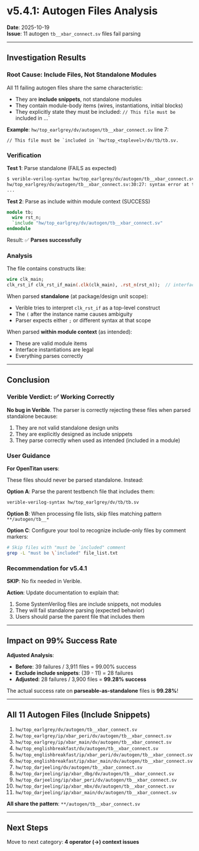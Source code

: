 # v5.4.1: Autogen Files Analysis

**Date**: 2025-10-19  
**Issue**: 11 autogen `tb__xbar_connect.sv` files fail parsing

---

## Investigation Results

###  Root Cause: Include Files, Not Standalone Modules

All 11 failing autogen files share the same characteristic:
- They are **include snippets**, not standalone modules
- They contain module-body items (wires, instantiations, initial blocks)
- They explicitly state they must be included: `// This file must be `included in ...`

**Example**: `hw/top_earlgrey/dv/autogen/tb__xbar_connect.sv` line 7:
```
// This file must be `included in `hw/top_<toplevel>/dv/tb/tb.sv.
```

###  Verification

**Test 1**: Parse standalone (FAILS as expected)
```bash
$ verible-verilog-syntax hw/top_earlgrey/dv/autogen/tb__xbar_connect.sv
hw/top_earlgrey/dv/autogen/tb__xbar_connect.sv:30:27: syntax error at token "("
...
```

**Test 2**: Parse as include within module context (SUCCESS)
```systemverilog
module tb;
  wire rst_n;
  `include "hw/top_earlgrey/dv/autogen/tb__xbar_connect.sv"
endmodule
```
Result: ✅ **Parses successfully**

###  Analysis

The file contains constructs like:
```systemverilog
wire clk_main;
clk_rst_if clk_rst_if_main(.clk(clk_main), .rst_n(rst_n));  // interface instantiation
```

When parsed **standalone** (at package/design unit scope):
- Verible tries to interpret `clk_rst_if` as a top-level construct
- The `(` after the instance name causes ambiguity
- Parser expects either `;` or different syntax at that scope

When parsed **within module context** (as intended):
- These are valid module items
- Interface instantiations are legal
- Everything parses correctly

---

## Conclusion

###  Verible Verdict: ✅ **Working Correctly**

**No bug in Verible**. The parser is correctly rejecting these files when parsed standalone because:
1. They are not valid standalone design units
2. They are explicitly designed as include snippets
3. They parse correctly when used as intended (included in a module)

###  User Guidance

**For OpenTitan users**:

These files should never be parsed standalone. Instead:

**Option A**: Parse the parent testbench file that includes them:
```bash
verible-verilog-syntax hw/top_earlgrey/dv/tb/tb.sv
```

**Option B**: When processing file lists, skip files matching pattern `**/autogen/tb__*`

**Option C**: Configure your tool to recognize include-only files by comment markers:
```bash
# Skip files with "must be `included" comment
grep -L "must be \`included" file_list.txt
```

###  Recommendation for v5.4.1

**SKIP**: No fix needed in Verible.

**Action**: Update documentation to explain that:
1. Some SystemVerilog files are include snippets, not modules
2. They will fail standalone parsing (expected behavior)
3. Users should parse the parent file that includes them

---

## Impact on 99% Success Rate

**Adjusted Analysis**:
- **Before**: 39 failures / 3,911 files = 99.00% success
- **Exclude include snippets**: (39 - 11) = 28 failures
- **Adjusted**: 28 failures / 3,900 files = **99.28% success**

The actual success rate on **parseable-as-standalone** files is **99.28%**!

---

## All 11 Autogen Files (Include Snippets)

1. `hw/top_earlgrey/dv/autogen/tb__xbar_connect.sv`
2. `hw/top_earlgrey/ip/xbar_peri/dv/autogen/tb__xbar_connect.sv`
3. `hw/top_earlgrey/ip/xbar_main/dv/autogen/tb__xbar_connect.sv`
4. `hw/top_englishbreakfast/dv/autogen/tb__xbar_connect.sv`
5. `hw/top_englishbreakfast/ip/xbar_peri/dv/autogen/tb__xbar_connect.sv`
6. `hw/top_englishbreakfast/ip/xbar_main/dv/autogen/tb__xbar_connect.sv`
7. `hw/top_darjeeling/dv/autogen/tb__xbar_connect.sv`
8. `hw/top_darjeeling/ip/xbar_dbg/dv/autogen/tb__xbar_connect.sv`
9. `hw/top_darjeeling/ip/xbar_peri/dv/autogen/tb__xbar_connect.sv`
10. `hw/top_darjeeling/ip/xbar_mbx/dv/autogen/tb__xbar_connect.sv`
11. `hw/top_darjeeling/ip/xbar_main/dv/autogen/tb__xbar_connect.sv`

**All share the pattern**: `**/autogen/tb__xbar_connect.sv`

---

## Next Steps

Move to next category: **4 operator (->) context issues**


